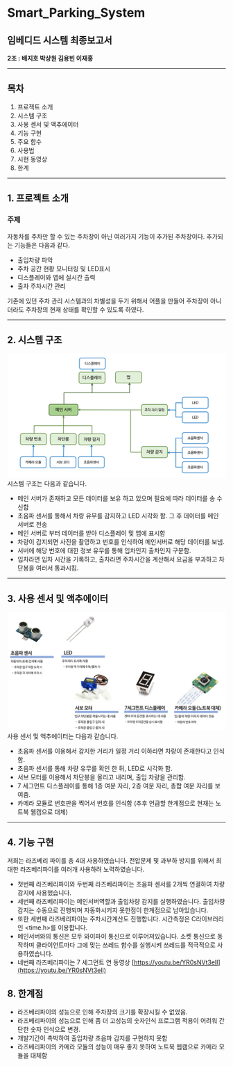 # Smart_Parking_System

## 임베디드 시스템 최종보고서
**2조 : 배지호 박상원 김용빈 이재홍**

---
## 목차 ##
1. 프로젝트 소개
2. 시스템 구조
3. 사용 센서 및 액추에이터
4. 기능 구현
5. 주요 함수
6. 사용법
7. 시현 동영상
8. 한계

---
## 1. 프로젝트 소개
### 주제
자동차를 주차만 할 수 있는 주차장이 아닌 여러가지 기능이 추가된 주차장이다.
추가되는 기능들은 다음과 같다.
- 출입차량 파악
- 주차 공간 현황 모니터링 및 LED표시
- 디스플레이와 앱에 실시간 출력
- 출차 주차시간 관리

기존에 있던 주차 관리 시스템과의 차별성을 두기 위해서 어플을 만들어 주차장이 아니더라도 주차장의 현재 상태를 확인할 수 있도록 하였다.

---
## 2. 시스템 구조
![시스템 구조](Images/System%20Structure.png)
시스템 구조는 다음과 같습니다.
- 메인 서버가 존재하고 모든 데이터를 보유 하고 있으며 필요에 따라 데이터를 송 수신함
- 초음파 센서를 통해서 차량 유무를 감지하고 LED 시각화 함. 그 후 데이터를 메인 서버로 전송
- 메인 서버로 부터 데이터를 받아 디스플레이 및 앱에 표시함
- 차량이 감지되면 사진을 촬영하고 번호를 인식하여 메인서버로 해당 데이터를 보냄.
- 서버에 해당 번호에 대한 정보 유무를 통해 입차인지 출차인지 구분함.
- 입차라면 입차 시간을 기록하고, 출차라면 주차시간을 계산해서 요금을 부과하고 차단봉을 여러서 통과시킴.

---
## 3. 사용 센서 및 액추에이터
![센서](Images/Sensor.png)
사용 센서 및 액추에이터는 다음과 같습니다.
- 초음파 센서를 이용해서 감지한 거리가 일정 거리 이하라면 차량이 존재한다고 인식함.
- 초음파 센서를 통해 차량 유무를 확인 한 뒤, LED로 시각화 함.
- 서브 모터를 이용해서 차단봉을 올리고 내리며, 출입 차량을 관리함.
- 7 세그먼트 디스플레이를 통해 1층 여분 자리, 2층 여분 자리, 총합 여분 자리를 보여줌.
- 카메라 모듈로 번호판을 찍어서 번호를 인식함 (추후 언급할 한계점으로 현재는 노트북 웹캠으로 대체)

---
## 4. 기능 구현
저희는 라즈베리 파이를 총 4대 사용하였습니다. 전압문제 및 과부하 방지를 위해서 최대한 라즈베리파이를 여러개 사용하려 노력하였습니다.
- 첫번째 라즈베리파이와 두번째 라즈베리파이는 초음파 센서를 2개씩 연결하여 차량 감지에 사용했습니다.
- 세번째 라즈베리파이는 메인서버역할과 출입차량 감지를 실행하였습니다. 출입차량 감지는 수동으로 진행되며 자동화시키지 못한점이 한계점으로 남아있습니다.
- 또한 세번째 라즈베리파이는 주차시간계산도 진행합니다. 시간측정은 C라이브러리인 <time.h>를 이용합니다.
- 메인서버와의 통신은 모두 와이파이 통신으로 이루어져있습니다. 소켓 통신으로 동작하며 클라이언트마다 그에 맞는 쓰레드 함수를 실행시켜 쓰레드를 적극적으로 사용하였습니다.
- 네번째 라즈베리파이는 7 세그먼트 연 동영상
[https://youtu.be/YR0sNVt3elI](https://youtu.be/YR0sNVt3elI)

## 8. 한계점
- 라즈베리파이의 성능으로 인해 주차장의 크기를 확장시킬 수 없었음.
- 라즈베리파이의 성능으로 인해 좀 더 고성능의 숫자인식 프로그램 적용이 어려워 간단한 숫자 인식으로 변경.
- 개발기간이 촉박하여 출입차량 초음파 감지를 구현하지 못함
- 라즈베리파이의 카메라 모듈의 성능이 매우 좋지 못하여 노트북 웹캠으로 카메라 모듈을 대체함
